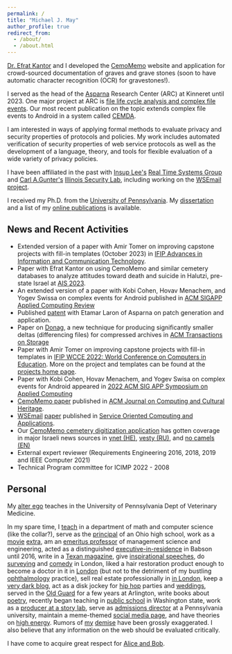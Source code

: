```yaml
---
permalink: /
title: "Michael J. May"
author_profile: true
redirect_from: 
  - /about/
  - /about.html
---
```


[Dr. Efrat Kantor](https://www.kinneret.ac.il/staff/%d7%90%d7%a4%d7%a8%d7%aa-%d7%a7%d7%a0%d7%98%d7%95%d7%a8/) and I developed the [CemoMemo](https://www.cemomemo.org/) website and application for crowd-sourced documentation of graves and grave stones (soon to have automatic character recognition (OCR) for gravestones!).

I served as the head of the [Asparna](http://www.asparna.com/) Research Center (ARC) at Kinneret until 2023.  One major project at ARC is [file life cycle analysis and complex file events](https://doi.org/10.1145/3295463).  Our most recent publication on the topic extends complex file events to Android in a system called [CEMDA](https://www2.kinneret.ac.il/mjmay/cemda/index.html).

I am interested in ways of applying formal methods to evaluate privacy and security properties of protocols and policies. My work includes automated verification of security properties of web service protocols as well as the development of a language, theory, and tools for flexible evaluation of a wide variety of privacy policies.

I have been affiliated in the past with [Insup Lee's](https://www.cis.upenn.edu/~lee/home/index.shtml) [Real Time Systems Group](https://rtg.cis.upenn.edu/) and [Carl A.Gunter's](https://siebelschool.illinois.edu/about/people/faculty/cgunter) [Illinois Security Lab](https://seclab.illinois.edu/), including working on the [WSEmail project](https://www2.kinneret.ac.il/mjmay/wsemail/index.html).

I received my Ph.D. from the [University of Pennsylvania](https://www.cis.upenn.edu/). My [dissertation](https://www2.kinneret.ac.il/mjmay/pubs/May08-dissertation.pdf) and a list of my [online publications](https://tootlife1.github.io/publications/) is available.

News and Recent Activities
--

*    Extended version of a paper with Amir Tomer on improving capstone projects with fill-in templates (October 2023) in [IFIP Advances in Information and Communication Technology](https://link.springer.com/book/9783031433924).
*    Paper with Efrat Kantor on using CemoMemo and similar cemetery databases to analyze attitudes toward death and suicide in Halutzi, pre-state Israel at [AIS 2023](https://ws.eventact.com/Conference2023/Home).
*    An extended version of a paper with Kobi Cohen, Hovav Menachem, and Yogev Swissa on complex events for Android published in [ACM SIGAPP Applied Computing Review](https://dl.acm.org/doi/abs/10.1145/3584014.3584016)
*    Published [patent](https://patents.google.com/patent/IL284315B/en?) with Etamar Laron of Asparna on patch generation and application.
*    Paper on [Donag](https://doi.org/10.1145/3507919), a new technique for producing significantly smaller deltas (differencing files) for compressed archives in [ACM Transactions on Storage](https://dl.acm.org/journal/tos)
*    Paper with Amir Tomer on improving capstone projects with fill-in templates in [IFIP WCCE 2022: World Conference on Computers in Education](https://wcce2022.org/).  More on the project and templates can be found at the [projects home page](https://www2.kinneret.ac.il/mjmay/finalprojects.html).
*    Paper with Kobi Cohen, Hovav Menachem, and Yogev Swisa on complex events for Android appeared in [2022 ACM SIG APP Symposium on Applied Computing](http://www.sigapp.org/sac/sac2022/)
*    [CemoMemo paper](https://dl.acm.org/doi/10.1145/3467888) published in [ACM Journal on Computing and Cultural Heritage](https://dl.acm.org/journal/jocch).
*    [WSEmail](https://www2.kinneret.ac.il/mjmay/wsemail/index.html) [paper](https://link.springer.com/article/10.1007%2Fs11761-019-00283-9) published in [Service Oriented Computing and Applications](https://link.springer.com/journal/11761).
*    Our [CemoMemo cemetery digitization application](https://www.cemomemo.org/) has gotten coverage in major Israeli news sources in [ynet (HE)](https://www.ynet.co.il/articles/0,7340,L-5550458,00.html), [vesty (RU)](https://www.vesty.co.il/articles/0,7340,L-5550840,00.html), and [no camels (EN)](https://nocamels.com/2019/11/wikipedia-graves-israeli-app-cemomemo/)
*    External expert reviewer (Requirements Engineering 2016, 2018, 2019 and IEEE Computer 2021)
*    Technical Program committee for ICIMP 2022 - 2008

Personal
--

My [alter ego](https://www.vet.upenn.edu/people/faculty-clinician-search/MICHAELMAY) teaches in the University of Pennsylvania Dept of Veterinary Medicine.

In my spare time, I [teach](https://mathstat.slu.edu/%7Emay/) in a department of math and computer science (like the collar?), serve as the [principal](http://www.thevillagernewspaper.com/2020/03/09/michael-may-to-be-named-avon-lake-high-school-principal/) of an Ohio high school, work as a [movie](https://www.imdb.com/name/nm7231602/) [extra](https://www.imdb.com/name/nm6068637/), am an [emeritus professor](https://cisac.fsi.stanford.edu/people/michael_m_may) of management science and engineering, acted as a distinguished [executive-in-residence](https://blogs.babson.edu/leadership/2016/05/03/babson-professors-retiring/) in Babson until 2016, write in a [Texan magazine](https://www.austinchronicle.com/authors/michael-may/), give [inspirational speeches](http://www.senderogroup.com/mm/mike.html), do [surveying](https://www.touchlondon.co.uk/business/michael-may-and-partners/116188) and [comedy](https://www.michaelmaycomedy.com/) in London, liked a hair restoration product enough to become a doctor in it in [London](https://wimpoleclinic.com/staff-member/dr-michael-may-frcs/) (but not to the detriment of my bustling [ophthalmology](https://healthy.kaiserpermanente.org/oregon-washington/clinicians/michael-may-2847092) practice), sell real estate professionally in [in London](https://www.michaelmay.co.uk/), keep a [very dark blog](https://michaelmay.livejournal.com/), act as a disk jockey for [hip hop](http://www.pixelbiscuit.com/profilemichaelmay.html) parties and [weddings](https://www.michaelmay.com/home-page.html), served in the [Old Guard](https://www.arlingtoncemetery.net/michael-may-photos.htm) for a few years at Arlington, write books about [poetry](https://www.amazon.com/When-Poetry-Began-Michael-May/dp/1549835564), recently began teaching in [public school](http://data.kitsapsun.com/projects/wa-school/staff/ZU27166/) in Washington state, work as a [producer at a story lab](https://www.npr.org/people/495662528/michael-may), serve as [admissions director](https://www.sru.edu/admissions/first-year-students/meet-your-admissions-counselors) at a Pennsylvania university, maintain a meme-themed [social media page](https://www.instagram.com/michael_may_official/?hl=en), and have theories on [high energy](https://search.proquest.com/docview/305172501). Rumors of [my](https://www.croswellfuneralhome.com/michael-j-may/) [demise](https://www.nealfuneralhome.com/obituary/michael-may) have been grossly exaggerated. I also believe that any information on the web should be evaluated critically.

I have come to acquire great respect for [Alice and Bob](https://urbigenous.net/library/alicebob.html).


<!--This is the front page of a website that is powered by the [Academic Pages template](https://github.com/academicpages/academicpages.github.io) and hosted on GitHub pages. [GitHub pages](https://pages.github.com) is a free service in which websites are built and hosted from code and data stored in a GitHub repository, automatically updating when a new commit is made to the repository. This template was forked from the [Minimal Mistakes Jekyll Theme](https://mmistakes.github.io/minimal-mistakes/) created by Michael Rose, and then extended to support the kinds of content that academics have: publications, talks, teaching, a portfolio, blog posts, and a dynamically-generated CV. Incidentally, these same features make it a great template for anyone that needs to show off a professional template!

 You can fork [this template](https://github.com/academicpages/academicpages.github.io) right now, modify the configuration and Markdown files, add your own PDFs and other content, and have your own site for free, with no ads!

A data-driven personal website
======
Like many other Jekyll-based GitHub Pages templates, Academic Pages makes you separate the website's content from its form. The content & metadata of your website are in structured Markdown files, while various other files constitute the theme, specifying how to transform that content & metadata into HTML pages. You keep these various Markdown (.md), YAML (.yml), HTML, and CSS files in a public GitHub repository. Each time you commit and push an update to the repository, the [GitHub pages](https://pages.github.com/) service creates static HTML pages based on these files, which are hosted on GitHub's servers free of charge.

Many of the features of dynamic content management systems (like Wordpress) can be achieved in this fashion, using a fraction of the computational resources and with far less vulnerability to hacking and DDoSing. You can also modify the theme to your heart's content without touching the content of your site. If you get to a point where you've broken something in Jekyll/HTML/CSS beyond repair, your Markdown files describing your talks, publications, etc. are safe. You can rollback the changes or even delete the repository and start over - just be sure to save the Markdown files! You can also write scripts that process the structured data on the site, such as [this one](https://github.com/academicpages/academicpages.github.io/blob/master/talkmap.ipynb) that analyzes metadata in pages about talks to display [a map of every location you've given a talk](https://academicpages.github.io/talkmap.html).

For those users that need more advanced functionality, the template also supports the following popular tools:
- [MathJax](https://www.mathjax.org/) for mathematical equations
- [Mermaid](https://mermaid.js.org/) for diagraming
- [Plotly](https://plotly.com/javascript/) for plotting

Getting started
======
1. Register a GitHub account if you don't have one and confirm your e-mail (required!)
1. Fork [this template](https://github.com/academicpages/academicpages.github.io) by clicking the "Use this template" button in the top right. 
1. Go to the repository's settings (rightmost item in the tabs that start with "Code", should be below "Unwatch"). Rename the repository "[your GitHub username].github.io", which will also be your website's URL.
1. Set site-wide configuration and create content & metadata (see below -- also see [this set of diffs](http://archive.is/3TPas) showing what files were changed to set up [an example site](https://getorg-testacct.github.io) for a user with the username "getorg-testacct")
1. Upload any files (like PDFs, .zip files, etc.) to the files/ directory. They will appear at https://[your GitHub username].github.io/files/example.pdf.  
1. Check status by going to the repository settings, in the "GitHub pages" section

Site-wide configuration
------
The main configuration file for the site is in the base directory in [_config.yml](https://github.com/academicpages/academicpages.github.io/blob/master/_config.yml), which defines the content in the sidebars and other site-wide features. You will need to replace the default variables with ones about yourself and your site's github repository. The configuration file for the top menu is in [_data/navigation.yml](https://github.com/academicpages/academicpages.github.io/blob/master/_data/navigation.yml). For example, if you don't have a portfolio or blog posts, you can remove those items from that navigation.yml file to remove them from the header. 

Create content & metadata
------
For site content, there is one Markdown file for each type of content, which are stored in directories like _publications, _talks, _posts, _teaching, or _pages. For example, each talk is a Markdown file in the [_talks directory](https://github.com/academicpages/academicpages.github.io/tree/master/_talks). At the top of each Markdown file is structured data in YAML about the talk, which the theme will parse to do lots of cool stuff. The same structured data about a talk is used to generate the list of talks on the [Talks page](https://academicpages.github.io/talks), each [individual page](https://academicpages.github.io/talks/2012-03-01-talk-1) for specific talks, the talks section for the [CV page](https://academicpages.github.io/cv), and the [map of places you've given a talk](https://academicpages.github.io/talkmap.html) (if you run this [python file](https://github.com/academicpages/academicpages.github.io/blob/master/talkmap.py) or [Jupyter notebook](https://github.com/academicpages/academicpages.github.io/blob/master/talkmap.ipynb), which creates the HTML for the map based on the contents of the _talks directory).

**Markdown generator**

The repository includes [a set of Jupyter notebooks](https://github.com/academicpages/academicpages.github.io/tree/master/markdown_generator
) that converts a CSV containing structured data about talks or presentations into individual Markdown files that will be properly formatted for the Academic Pages template. The sample CSVs in that directory are the ones I used to create my own personal website at stuartgeiger.com. My usual workflow is that I keep a spreadsheet of my publications and talks, then run the code in these notebooks to generate the Markdown files, then commit and push them to the GitHub repository.

How to edit your site's GitHub repository
------
Many people use a git client to create files on their local computer and then push them to GitHub's servers. If you are not familiar with git, you can directly edit these configuration and Markdown files directly in the github.com interface. Navigate to a file (like [this one](https://github.com/academicpages/academicpages.github.io/blob/master/_talks/2012-03-01-talk-1.md) and click the pencil icon in the top right of the content preview (to the right of the "Raw | Blame | History" buttons). You can delete a file by clicking the trashcan icon to the right of the pencil icon. You can also create new files or upload files by navigating to a directory and clicking the "Create new file" or "Upload files" buttons. 

Example: editing a Markdown file for a talk
![Editing a Markdown file for a talk](/images/editing-talk.png)

For more info
------
More info about configuring Academic Pages can be found in [the guide](https://academicpages.github.io/markdown/), the [growing wiki](https://github.com/academicpages/academicpages.github.io/wiki), and you can always [ask a question on GitHub](https://github.com/academicpages/academicpages.github.io/discussions). The [guides for the Minimal Mistakes theme](https://mmistakes.github.io/minimal-mistakes/docs/configuration/) (which this theme was forked from) might also be helpful.
-->
